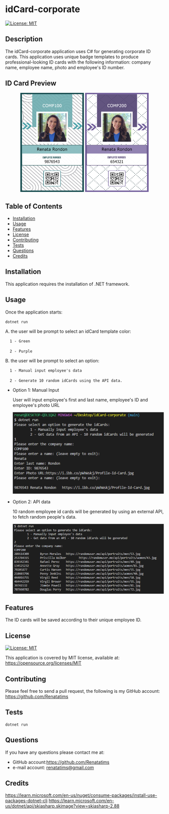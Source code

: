 # idCard-corporate

[![License: MIT](https://img.shields.io/badge/License-MIT-blue.svg)](https://opensource.org/licenses/MIT)

## Description

The idCard-corporate application uses C# for generating corporate ID cards. This application uses unique badge templates to produce professional-looking ID cards with the following information: company name, employee name, photo and employee's ID number.

## ID Card Preview

<p align="center">
<img src="assets/images/9876543_badge.png" alt="idCardPreview Green" width="40%">
<img src="assets/images/654321_badge.png" alt="idCardPreview Purple" width="40%">
</p>


## Table of Contents

- [Installation](#installation)
- [Usage](#usage)
- [Features](#features)
- [License](#license)
- [Contributing](#contributing)
- [Tests](#tests)
- [Questions](#questions)
- [Credits](#credits)

## Installation

This application requires the installation of .NET framework.

## Usage

Once the application starts:

```
dotnet run
```

A. the user will be prompt to select an idCard template color:

      1 - Green

      2 - Purple

B. the user will be prompt to select an option:

      1 - Manual input employee's data

      2 - Generate 10 random idCards using the API data.

- Option 1: Manual Input

  User will input employee's first and last name, employee's ID and employee's photo URL

  ![Preview](assets/images/Capture2.PNG)

- Option 2: API data

  10 random employee id cards will be generated by using an external API, to fetch random people's data.

  ![Preview](assets/images/Capture3.PNG)

## Features

The ID cards will be saved according to their unique employee ID.

## License

[![License: MIT](https://img.shields.io/badge/License-MIT-blue.svg)](https://opensource.org/licenses/MIT)

This application is covered by MIT license, available at:
https://opensource.org/licenses/MIT

## Contributing
Please feel free to send a pull request, the following is my GitHub account: https://github.com/Renatatims

## Tests

```
dotnet run
```

## Questions

If you have any questions please contact me at:

- GitHub account:https://github.com/Renatatims
- e-mail account: renatatims@gmail.com

## Credits
https://learn.microsoft.com/en-us/nuget/consume-packages/install-use-packages-dotnet-cli
https://learn.microsoft.com/en-us/dotnet/api/skiasharp.skimage?view=skiasharp-2.88


